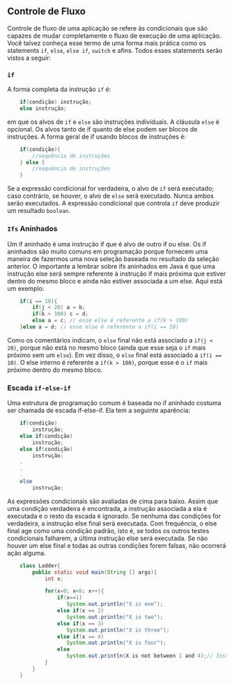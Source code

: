 ## Controle de Fluxo
Controle de fluxo de uma aplicação se refere às condicionais que são capazes de mudar completamente o fluxo de execução de uma aplicação. Você talvez conheça esse termo de uma forma mais prática como os statements `if`, `else`, `else if`, `switch` e afins. Todos esses statements serão vistos a seguir: 

### `if`
A forma completa da instrução `if` é: 

```java
	if(condição) instrução;
	else instrução;
```
em que os alvos de `if` e `else` são instruções individuais. A cláusula `else` é opcional. Os alvos tanto de if quanto de else podem ser blocos de instruções. A forma geral de if usando blocos de instruções é: 

```java
	if(condição){
		//sequência de instruções
	} else {
		//sequência de instruções	
	}
```

Se a expressão condicional for verdadeira, o alvo de `if` será executado; caso contrário, se houver, o alvo de `else` será executado. Nunca ambos serão executados. A expressão condicional que controla `if` deve produzir um resultado `boolean`. 

### `Ifs` Aninhados
Um if aninhado é uma instrução if que é alvo de outro if ou else. Os if aninhados são muito comuns em programação porque fornecem uma maneira de fazermos uma nova seleção baseada no resultado da seleção anterior. O importante a lembrar sobre ifs aninhados em Java é que uma instrução else será sempre referente à instrução if mais próxima que estiver dentro do mesmo bloco e ainda não estiver associada a um else. Aqui está um exemplo: 

```java
	if(i == 10){
		if(j < 20) a = b;
		if(k > 100) c = d;
		else a = c; // esse else é referente a if(k > 100)		
	}else a = d; // esse else é referente a if(i == 10)
```

Como os comentários indicam, o `else` final não está associado a `if(j < 20)`, porque não está no mesmo bloco (ainda que esse seja o `if` mais próximo sem um `else`). Em vez disso, o `else` final está associado a `if(i == 10)`. O else interno é referente a `if(k > 100)`, porque esse é o `if` mais próximo dentro do mesmo bloco.

### Escada `if-else-if`

Uma estrutura de programação comum é baseada no if aninhado costuma ser chamada de escada if-else-if. Ela tem a seguinte aparência: 

```java
	if(condição)
		instrução;
	else if(condição)
		instrução;
	else if(condição)
		instrução;
	.
	.
	.
	else
		instrução;	
```

As expressões condicionais são avaliadas de cima para baixo. Assim que uma condição verdadeira é encontrada, a instrução associada a ela é executada e o resto da escada é ignorado. Se nenhuma das condições for verdadeira, a instrução else final será executada. Com frequência, o else final age como uma condição padrão, isto é, se todos os outros testes condicionais falharem, a última instrução else será executada. Se não houver um else final e todas as outras condições forem falsas, não ocorrerá ação alguma. 

```java
	class Ladder{
		public static void main(String [] args){
			int x;

			for(x=0; x<6; x++){
				if(x==1) 
				   System.out.println("X is one");
				else if(x == 2) 
				   System.out.println("X is two");
				else if(x == 3)
				   System.out.println("X is three");
				else if(x == 4)
				   System.out.println("X is four");
				else 
				   System.out.println(X is not between 1 and 4);// Instrução padrão 			
			}
		}	
	}
``` 



